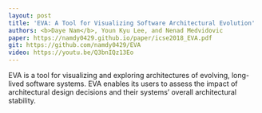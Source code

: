 ```yaml
---
layout: post
title: 'EVA: A Tool for Visualizing Software Architectural Evolution'
authors: <b>Daye Nam</b>, Youn Kyu Lee, and Nenad Medvidovic
paper: https://namdy0429.github.io/paper/icse2018_EVA.pdf
git: https://github.com/namdy0429/EVA
video: https://youtu.be/Q3bnIQz13Eo
---
```


EVA is a tool for visualizing and exploring architectures of evolving, long-lived software systems. EVA enables its users to assess the impact of architectural design decisions and their systems’ overall architectural stability.